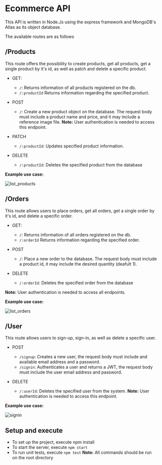 # Ecommerce API

This API is written in Node.Js using the express framework and MongoDB's Atlas as its object database.

The available routes are as follows

## /Products

This route offers the possibility to create products, get all products, get a single product by it's id, as well as patch and delete a specific product.

- GET:

  - `/`: Returns information of all products registered on the db.
  - `/:productId` Returns information regarding the specified product.

- POST

  - `/`: Create a new product object on the database. The request body must include a product name and price, and it may include a reference image file.
    **Note:** User authentication is needed to access this endpoint.

- PATCH

  - `/:productId`: Updates specified product information.

- DELETE
  - `/:productId`: Deletes the specified product from the database

**Example use case:**

![list_products](https://github.com/guidorc/node-ecommerce/assets/50532651/16f4f71e-b664-45e8-84bd-bf7d5b75b0ff)

## /Orders

This route allows users to place orders, get all orders, get a single order by it's id, and delete a specific order.

- GET:

  - `/`: Returns information of all orders registered on the db.
  - `/:orderId` Returns information regarding the specified order.

- POST

  - `/`: Place a new order to the database. The request body must include a product id, it may include the desired quantity (deafult 1).

- DELETE
  - `/:orderId`: Deletes the specified order from the database

**Note:** User authentication is needed to access all endpoints.

**Example use case:**

![list_orders](https://github.com/guidorc/node-ecommerce/assets/50532651/38691bc4-3108-4553-8c6f-e2fd3163f82e)

## /User

This route allows users to sign-up, sign-in, as well as delete a specific user.

- POST

  - `/signup`: Creates a new user, the request body must include and available email address and a password.
  - `/signin`: Authenticates a user and returns a JWT, the request body must include the user email address and password.

- DELETE
  - `/:userId`: Deletes the specified user from the system. **Note:** User authentication is needed to access this endpoint.

**Example use case:**

![signin](https://github.com/guidorc/node-ecommerce/assets/50532651/5456dbf8-49b7-4efe-ae8e-3c833b1b33e5)

## Setup and execute

- To set up the project, execute npm install
- To start the server, execute `npm start`
- To run unit tests, execute `npm test`
  **Note:** All commands should be run on the root directory
